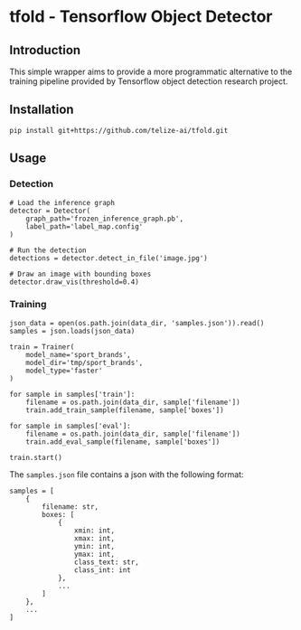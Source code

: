 # tfold - Tensorflow Object Detector

## Introduction

This simple wrapper aims to provide a more programmatic alternative to the training pipeline provided by Tensorflow object detection research project. 

## Installation

    pip install git+https://github.com/telize-ai/tfold.git
    
## Usage

### Detection

    # Load the inference graph
    detector = Detector(
        graph_path='frozen_inference_graph.pb',
        label_path='label_map.config'
    )  
    
    # Run the detection
    detections = detector.detect_in_file('image.jpg')

    # Draw an image with bounding boxes
    detector.draw_vis(threshold=0.4)
    
### Training
    
    json_data = open(os.path.join(data_dir, 'samples.json')).read()
    samples = json.loads(json_data)

    train = Trainer(
        model_name='sport_brands',
        model_dir='tmp/sport_brands',
        model_type='faster'
    )

    for sample in samples['train']:
        filename = os.path.join(data_dir, sample['filename'])
        train.add_train_sample(filename, sample['boxes'])

    for sample in samples['eval']:
        filename = os.path.join(data_dir, sample['filename'])
        train.add_eval_sample(filename, sample['boxes'])

    train.start()
    

The `samples.json` file contains a json with the following format:

    samples = [
        {
            filename: str,
            boxes: [
                {
                    xmin: int,
                    xmax: int,
                    ymin: int,
                    ymax: int,
                    class_text: str,
                    class_int: int
                },
                ...
            ]
        },
        ...
    ]

